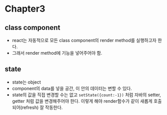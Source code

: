 # Chapter3

## class component
- react는 자동적으로 모든 class component의 render method를 실행하고자 한다.
- 그래서 render method에 기능을 넣어주어야 함.

## state
- state는 object
- component의 data를 넣을 공간, 이 안의 데이터는 변할 수 있다.
- state의 값을 직접 변경할 수는 없고 `setState({count:-1})` 처럼 자바의 setter, getter 처럼 값을 변경해주어야 한다. 이렇게 해야 render함수가 같이 새롭게 호출되어(refresh) 잘 작동한다.